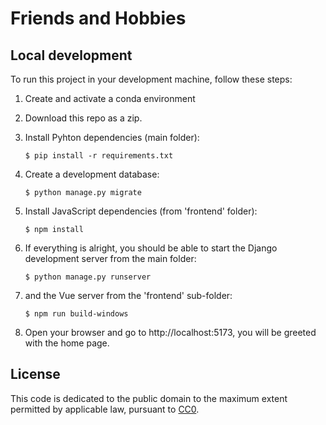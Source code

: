 # Friends and Hobbies
## Local development

To run this project in your development machine, follow these steps:

1. Create and activate a conda environment

2. Download this repo as a zip.

3. Install Pyhton dependencies (main folder):

    ```console
    $ pip install -r requirements.txt
    ```

4. Create a development database:

    ```console
    $ python manage.py migrate
    ```

5. Install JavaScript dependencies (from 'frontend' folder):

    ```console
    $ npm install
    ```

6. If everything is alright, you should be able to start the Django development server from the main folder:

    ```console
    $ python manage.py runserver
    ```

7. and the Vue server from the 'frontend' sub-folder:

    ```console
    $ npm run build-windows
    ```

8. Open your browser and go to http://localhost:5173, you will be greeted with the home page.

## License

This code is dedicated to the public domain to the maximum extent permitted by applicable law, pursuant to [CC0](http://creativecommons.org/publicdomain/zero/1.0/).
